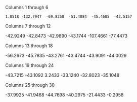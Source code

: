   Columns 1 through 6

    1.8518 -132.7947  -69.8250  -51.4084  -45.4605  -43.5157

  Columns 7 through 12

  -42.9249  -42.8473  -42.9890  -43.1744 -107.4661  -77.4473

  Columns 13 through 18

  -56.2673  -45.7835  -43.2761  -43.4744  -43.9091  -44.0029

  Columns 19 through 24

  -43.7215  -43.1092    3.2433  -33.1240  -32.8023  -35.1048

  Columns 25 through 30

  -37.9925  -41.9468  -44.7698  -40.2975  -21.4433   -0.2958


